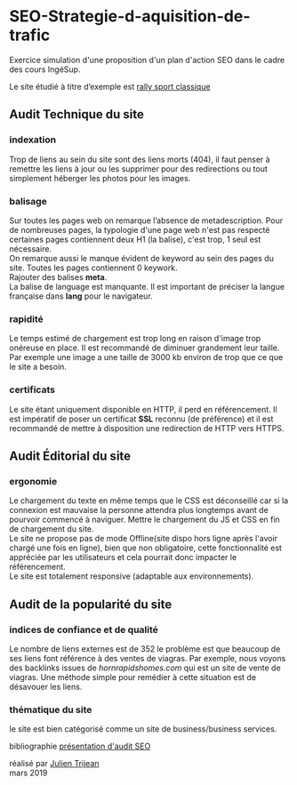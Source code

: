 # SEO-Strategie-d-aquisition-de-trafic

Exercice simulation d'une proposition d'un plan d'action SEO dans le cadre des cours IngéSup.   

Le site étudié à titre d’exemple est [rally sport classique](http://www.rallysportclassic.com/)

## Audit Technique du site
### indexation
Trop de liens au sein du site sont des liens morts (404), il faut penser à remettre les liens à jour ou les supprimer pour des redirections ou tout simplement héberger les photos pour les images.
### balisage
Sur toutes les pages web on remarque l’absence de metadescription.
Pour de nombreuses pages, la typologie d'une page web n'est pas respecté certaines pages contiennent deux H1 (la balise), c'est trop, 1 seul est nécessaire.     
On remarque aussi le manque évident de keyword au sein des pages du site. Toutes les pages contiennent 0 keywork.     
Rajouter des balises **meta**.    
La balise de language est manquante. Il est important de préciser la langue française dans **lang** pour le navigateur.      
### rapidité
Le temps estimé de chargement est trop long en raison d'image trop onéreuse en place. Il est recommandé de diminuer grandement leur taille. Par exemple une image a une taille de 3000 kb environ de trop que ce que le site a besoin.     
### certificats
Le site étant uniquement disponible en HTTP, il perd en référencement. Il est impératif de poser un certificat **SSL** reconnu (de préférence) et il est recommandé de mettre à disposition une redirection de HTTP vers HTTPS.     

## Audit Éditorial du site
### ergonomie
Le chargement du texte en même temps que le CSS est déconseillé car si la connexion est mauvaise la personne attendra plus longtemps avant de pourvoir commencé à naviguer. Mettre le chargement du JS et CSS en fin de chargement du site.     
Le site ne propose pas de mode Offline(site dispo hors ligne après l'avoir chargé une fois en ligne), bien que non obligatoire, cette fonctionnalité est appréciée par les utilisateurs et cela pourrait donc impacter le référencement.     
Le site est totalement responsive (adaptable aux environnements).

## Audit de la popularité du site
### indices de confiance et de qualité
Le nombre de liens externes est de 352 le problème est que beaucoup de ses liens font référence à des ventes de viagras. Par exemple, nous voyons des backlinks issues de _hornrapidshomes.com_ qui est un site de vente de viagras. Une méthode simple pour remédier à cette situation est de désavouer les liens.
### thématique du site
le site est bien catégorisé comme un site de business/business services.


bibliographie
[présentation d'audit SEO](https://www.seo-tech.fr/audit-technique-seo/)

réalisé par [Julien Trijean](http://am-i-an.unusualperson.com/)  
mars 2019
